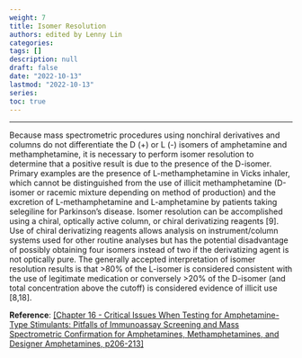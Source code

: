 ```yaml
---
weight: 7
title: Isomer Resolution
authors: edited by Lenny Lin
categories: 
tags: []
description: null
draft: false
date: "2022-10-13"
lastmod: "2022-10-13"
series: 
toc: true
---
```


<!--more-->
---

Because mass spectrometric procedures using nonchiral derivatives and columns do not differentiate the D (+) or L (-) isomers of amphetamine and methamphetamine, it is necessary to perform isomer resolution to determine that a positive result is due to the presence of the D-isomer. Primary examples are the presence of L-methamphetamine in Vicks inhaler, which cannot be distinguished from the use of illicit methamphetamine (D-isomer or racemic mixture depending on method of production) and the excretion of L-methamphetamine and L-amphetamine by patients taking selegiline for Parkinson’s disease. Isomer resolution can be accomplished using a chiral, optically active column, or chiral derivatizing reagents [9]. Use of chiral derivatizing reagents allows analysis on instrument/column systems used for other routine analyses but has the potential disadvantage of possibly obtaining four isomers instead of two if the derivatizing agent is not optically pure. The generally accepted interpretation of isomer resolution results is that >80% of the L-isomer is considered consistent with the use of legitimate medication or conversely >20% of the D-isomer (and total concentration above the cutoff) is considered evidence of illicit use [8,18].

**Reference**: <a href = "https://www.sciencedirect.com/book/9780128156070/critical-issues-in-alcohol-and-drugs-of-abuse-testing" target="_blank" rel="noopener noreferrer">[Chapter 16 - Critical Issues When Testing for Amphetamine-Type Stimulants: Pitfalls of Immunoassay Screening and Mass Spectrometric Confirmation for Amphetamines, Methamphetamines, and Designer Amphetamines, p206-213]</a>

